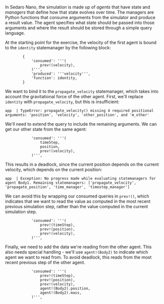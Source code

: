 In Sedaro Nano, the simulation is made up of *agents* that have state and *managers* that define how that state evolves over time. The managers are Python functions that consume arguments from the simulator and produce a result value. The agent specifies what state should be passed into those arguments and where the result should be stored through a simple query language.

At the starting point for the exercise, the velocity of the first agent is bound to the `identity` statemanager by the following block:
```
        {
            'consumed': '''(
                prev!(velocity),
            )''',
            'produced': '''velocity''',
            'function': identity,
        }
```

We want to bind it to the `propagate_velocity` statemanager, which takes into account the gravitational force of the other agent. First, we'll replace `identity` with `propagate_velocity`, but this is insufficient:

```
app  | TypeError: propagate_velocity() missing 4 required positional arguments: 'position', 'velocity', 'other_position', and 'm_other'
```

We'll need to extend the query to include the remaining arguments. We can get our other state from the same agent:
```
            'consumed': '''(
                timeStep,
                position,
                prev!(velocity),
            )''',
```

This results in a deadlock, since the current position depends on the current velocity, which depends on the current position:

```
app  | Exception: No progress made while evaluating statemanagers for agent Body1. Remaining statemanagers: ['propagate_velocity', 'propagate_position', 'time_manager', 'timestep_manager']
```

We can avoid this by wrapping our consumed queries in `prev!()`, which indicates that we want to read the value as computed in the most recent previous simulation step, rather than the value computed in the current simulation step.

```
            'consumed': '''(
                prev!(timeStep),
                prev!(position),
                prev!(velocity),
            )''',
```

Finally, we need to add the data we're reading from the other agent. This also needs special handling - we'll use `agent!(Body2)` to indicate which agent we want to read from. To avoid deadlock, this reads from the most recent previous step of the other agent.

```
            'consumed': '''(
                prev!(timeStep),
                prev!(position),
                prev!(velocity),
                agent!(Body2).position,
                agent!(Body2).mass,
            )''',
```